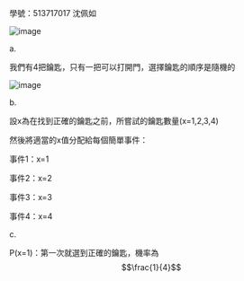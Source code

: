 學號：513717017 沈佩如

![image](https://github.com/user-attachments/assets/4d0ce749-b8e1-4821-8e0a-45722e957ee8)

a.

我們有4把鑰匙，只有一把可以打開門，選擇鑰匙的順序是隨機的

![image](https://github.com/user-attachments/assets/b8148927-46cd-4451-9ba1-da36674dad24)

b.

設x為在找到正確的鑰匙之前，所嘗試的鑰匙數量(x=1,2,3,4)

然後將適當的x值分配給每個簡單事件：

事件1：x=1

事件2：x=2

事件3：x=3

事件4：x=4

c.

P(x=1)：第一次就選到正確的鑰匙，機率為 $$\frac{1}{4}$$

